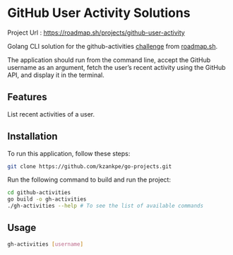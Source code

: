 # GitHub User Activity Solutions

Project Url : https://roadmap.sh/projects/github-user-activity

Golang CLI solution for the github-activities [challenge](https://roadmap.sh/projects/github-user-activity) from [roadmap.sh](https://roadmap.sh/).

The application should run from the command line, accept the GitHub username as an argument, fetch the user’s recent activity using the GitHub API, and display it in the terminal.

## Features

List recent activities of a user.

## Installation

To run this application, follow these steps:

```bash
git clone https://github.com/kzankpe/go-projects.git
```
Run the following command to build and run the project:

```bash
cd github-activities
go build -o gh-activities
./gh-activities --help # To see the list of available commands
```

## Usage

```bash
gh-activities [username]
```
